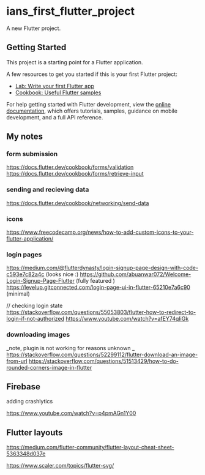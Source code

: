 # ians_first_flutter_project

A new Flutter project.

## Getting Started

This project is a starting point for a Flutter application.

A few resources to get you started if this is your first Flutter project:

- [Lab: Write your first Flutter app](https://docs.flutter.dev/get-started/codelab)
- [Cookbook: Useful Flutter samples](https://docs.flutter.dev/cookbook)

For help getting started with Flutter development, view the
[online documentation](https://docs.flutter.dev/), which offers tutorials,
samples, guidance on mobile development, and a full API reference.


## My notes 

### form submission 
https://docs.flutter.dev/cookbook/forms/validation
https://docs.flutter.dev/cookbook/forms/retrieve-input

### sending and recieving data 
https://docs.flutter.dev/cookbook/networking/send-data

### icons
https://www.freecodecamp.org/news/how-to-add-custom-icons-to-your-flutter-application/

### login pages
https://medium.com/@flutterdynasty/login-signup-page-design-with-code-c593e7c82a4c (looks nice :)
https://github.com/abuanwar072/Welcome-Login-Signup-Page-Flutter   (fully featured )
https://levelup.gitconnected.com/login-page-ui-in-flutter-65210e7a6c90 (minimal)

// checking login state 
https://stackoverflow.com/questions/55053803/flutter-how-to-redirect-to-login-if-not-authorized
https://www.youtube.com/watch?v=afEY74qIiGk

### downloading images
_note, plugin is not working for reasons unknown _
https://stackoverflow.com/questions/52299112/flutter-download-an-image-from-url
https://stackoverflow.com/questions/51513429/how-to-do-rounded-corners-image-in-flutter

## Firebase

adding crashlytics 

https://www.youtube.com/watch?v=p4pmAGn1Y00


## Flutter layouts 

https://medium.com/flutter-community/flutter-layout-cheat-sheet-5363348d037e

https://www.scaler.com/topics/flutter-svg/

